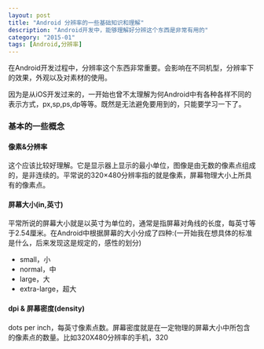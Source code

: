 ```yaml
---
layout: post
title: "Android 分辨率的一些基础知识和理解"
description: "Android开发中，能够理解好分辨这个东西是非常有用的"
category: "2015-01"
tags: [Android,分辨率]
---
```


在Android开发过程中，分辨率这个东西非常重要。会影响在不同机型，分辨率下的效果，外观以及对素材的使用。

因为是从iOS开发过来的，一开始也曾不太理解为何Android中有各种各样不同的表示方式，px,sp,ps,dp等等。既然是无法避免要用到的，只能要学习一下了。

### 基本的一些概念

#### 像素&分辨率

这个应该比较好理解。它是显示器上显示的最小单位，图像是由无数的像素点组成的，是非连续的。平常说的320×480分辨率指的就是像素，屏幕物理大小上所具有的像素点。


####  屏幕大小(in,英寸)

平常所说的屏幕大小就是以英寸为单位的，通常是指屏幕对角线的长度，每英寸等于2.54厘米。在Android中根据屏幕的大小分成了四种:(一开始我在想具体的标准是什么，后来发现这是规定的，感性的划分)

* small，小
* normal，中
* large，大
* extra-large，超大

#### dpi & 屏幕密度(density)

dots per inch，每英寸像素点数。屏幕密度就是在一定物理的屏幕大小中所包含的像素点的数量。比如320X480分辨率的手机，320